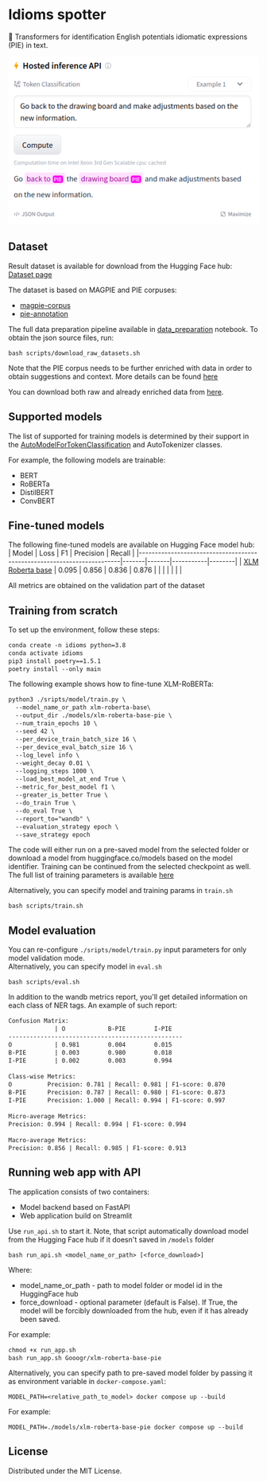 # Idioms spotter
🤗 Transformers for identification English potentials idiomatic expressions (PIE) in text.

![Alt text](/references/api_example.png?raw=true)

## Dataset
Result dataset is available for download from the Hugging Face hub: <br>
[Dataset page](https://huggingface.co/datasets/Gooogr/pie_idioms)

The dataset is based on MAGPIE and PIE corpuses:
* [magpie-corpus](https://github.com/hslh/magpie-corpus) 
* [pie-annotation](https://github.com/hslh/pie-annotation) 

The full data preparation pipeline available in [data_preparation](https://github.com/Gooogr/Idioms_spotter/blob/main/notebooks/data_preparation.ipynb) notebook. To obtain the json source files, run:
```
bash scripts/download_raw_datasets.sh 
```
Note that the PIE corpus needs to be further enriched with data in order to obtain suggestions and context. More details can be found [here](https://github.com/hslh/pie-annotation#contents--usage)

You can download both raw and already enriched data from [here](https://drive.google.com/file/d/1Hvlqp3VU9DeiZeocJNzG4GaxGduOyFAG/view?usp=sharing).

## Supported models
The list of supported for training models is determined by their support in the [AutoModelForTokenClassification](https://huggingface.co/docs/transformers/model_doc/auto#transformers.AutoModelForTokenClassification) and AutoTokenizer classes.

For example, the following models are trainable: <br>
* BERT
* RoBERTa
* DistilBERT
* ConvBERT

## Fine-tuned models
The following fine-tuned models are available on Hugging Face model hub:
| Model                                                                  | Loss  | F1    | Precision | Recall |
|------------------------------------------------------------------------|-------|-------|-----------|--------|
| [XLM Roberta base](https://huggingface.co/Gooogr/xlm-roberta-base-pie) | 0.095 | 0.856 | 0.836     | 0.876  |
|                                                                        |       |       |           |        |

All metrics are obtained on the validation part of the dataset

## Training from scratch

To set up the environment, follow these steps:
```
conda create -n idioms python=3.8
conda activate idioms
pip3 install poetry==1.5.1
poetry install --only main
```

The following example shows how to fine-tune XLM-RoBERTa:
```
python3 ./sripts/model/train.py \
  --model_name_or_path xlm-roberta-base\
  --output_dir ./models/xlm-roberta-base-pie \
  --num_train_epochs 10 \
  --seed 42 \
  --per_device_train_batch_size 16 \
  --per_device_eval_batch_size 16 \
  --log_level info \
  --weight_decay 0.01 \
  --logging_steps 1000 \
  --load_best_model_at_end True \
  --metric_for_best_model f1 \
  --greater_is_better True \
  --do_train True \
  --do_eval True \
  --report_to="wandb" \
  --evaluation_strategy epoch \
  --save_strategy epoch 
```
The code will either run on a pre-saved model from the selected folder or download a model from huggingface.co/models based on the model identifier. Training can be continued from the selected checkpoint as well. The full list of training parameters is available [here](https://github.com/huggingface/transformers/blob/main/src/transformers/training_args.py#L135)

Alternatively, you can specify model and training params in `train.sh`
```
bash scripts/train.sh
```

## Model evaluation
You can re-configure `./sripts/model/train.py` input parameters for only model validation mode.<br>
Alternatively, you can specify model in `eval.sh`
```
bash scripts/eval.sh
```

In addition to the wandb metrics report, you'll get detailed information on each class of NER tags.
An example of such report:
```
Confusion Matrix:
             | O            B-PIE        I-PIE       
-------------------------------------------------
O            | 0.981        0.004        0.015       
B-PIE        | 0.003        0.980        0.018       
I-PIE        | 0.002        0.003        0.994       

Class-wise Metrics:
O          Precision: 0.781 | Recall: 0.981 | F1-score: 0.870
B-PIE      Precision: 0.787 | Recall: 0.980 | F1-score: 0.873
I-PIE      Precision: 1.000 | Recall: 0.994 | F1-score: 0.997

Micro-average Metrics:
Precision: 0.994 | Recall: 0.994 | F1-score: 0.994

Macro-average Metrics:
Precision: 0.856 | Recall: 0.985 | F1-score: 0.913
```

## Running web app with API
The application consists of two containers:
* Model backend based on FastAPI
* Web application build on Streamlit

Use `run_api.sh` to start it. Note, that script automatically download model from the Hugging Face hub if it doesn't saved in `/models` folder<br>
```
bash run_api.sh <model_name_or_path> [<force_download>]
```
Where:
* model_name_or_path - path to model folder or model id in the HuggingFace hub
* force_download - optional parameter (default is False). If True, the model will be forcibly downloaded from the hub, even if it has already been saved.<br>

For example:
```
chmod +x run_app.sh
bash run_app.sh Gooogr/xlm-roberta-base-pie 
```

Alternatively, you can specify path to pre-saved model folder by passing it as environment variable in `docker-compose.yaml`:
```
MODEL_PATH=<relative_path_to_model> docker compose up --build
```

For example:
```
MODEL_PATH=./models/xlm-roberta-base-pie docker compose up --build
```

## License
Distributed under the MIT License.
